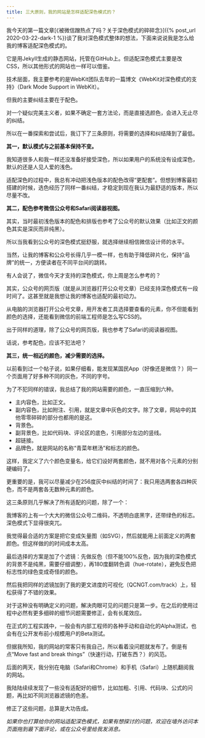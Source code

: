 ```yaml
---
title: 三大原则，我的网站是怎样适配深色模式的？
---
```


我今天的第一篇文章[《被微信蹭热点了吗？关于深色模式的碎碎念》]({% post_url 2020-03-22-dark-1 %})谈了我对深色模式整体的想法，下面来说说我是怎么给我的博客适配深色模式的。

它是用Jekyll生成的静态网站，托管在GitHub上。但适配深色模式主要是改CSS，所以其他形式的网站也一样可以借鉴。

技术层面，我主要参考的是WebKit团队去年的一篇博文《WebKit对深色模式的支持》（Dark Mode Support in WebKit）。

但我的主要纠结主要在于配色。

对一个疑似完美主义者，如果不确定一套方法论，而是直接选颜色，会进入无止尽的纠结。

所以在一番探索和尝试后，我订下了三条原则，将需要的选择和纠结降到了最低。

**其一，默认模式与之前基本保持不变。**

我知道很多人和我一样还没准备好接受深色，所以如果用户的系统没有设成深色，默认的还是人见人爱的浅色。

适配深色的过程中，我总有冲动把浅色版本的配色改得“更配套”。但想到博客最初搭建的时候，选色经历了同样一番纠结，才稳定到现在我认为最舒适的版本，所以尽量不改。

**其二，配色参考微信公众号和Safari阅读器视图。**

其实，当时最初浅色版本的配色和排版也参考了公众号的默认效果（比如正文的颜色其实是深灰而非纯黑）。

所以当我看到公众号的深色模式挺舒服，就选择继续相信微信设计师的水平。

当然，让我的博客和公众号长得几乎一模一样，也有助于降低碎片化，保持“品牌”的统一，方便读者在不同平台间的跳转。

有人会说了，微信今天才支持的深色模式，你上周是怎么参考的？

其实，公众号的网页版（就是从浏览器打开公众号文章）已经支持深色模式有一段时间了。这甚至就是我想让我的博客也适配的最初动力。

从电脑的浏览器打开公众号文章，用开发者工具选择要查看的元素，你不但能看到颜色的选择，还能看到微信的前端工程师是怎么写CSS的。

出于同样的道理，除了公众号的网页版，我也参考了Safari的阅读器视图。

话说，参考配色，应该不犯法吧？

**其三，统一相近的颜色，减少需要的选择。**

以前看到过一个帖子说，如果仔细看，能发现某国民App（好像还是微信？）同一个页面用了好多种不同的灰色，不同的字号。



为了不犯同样的错误，我总结了我的网站需要的颜色，一直压缩到六种。

- 主内容色，比如正文。
- 副内容色，比如附注、引用，就是文章中灰色的文字。除了文章，网站中的其他零零碎碎的部分也都用的是这。
- 背景色。
- 副背景色，比如代码块、评论区的底色，引用部分左边的竖线。
- 超链接。
- 品牌色，就是网站的名称“青菜年糕汤”和标志的颜色。

这样，我定义了六个颜色变量名，给它们设好两套颜色，就不用对各个元素的分别硬编码了。

更重要的是，我可以尽量减少在256度灰中纠结的时间了：我只用选两套各四种灰色，而不是两套各无数种元素的颜色。

这三条原则几乎解决了所有适配的问题，除了一个：

我博客的上有一个大大的微信公众号二维码，不透明白底黑字，还带绿色的标志。深色模式下显得很突兀。

我觉得最合适的方案是把它变成矢量图（如SVG），然后就能用上前面定义的两套颜色。但这样做的的时间成本太高。

最后选择的方案是加了个滤镜：先做反色（但不能100%反色，因为我的深色模式的背景不是纯黑，需要仔细调整），再180度翻转色调（hue-rotate），避免反色把标志性的绿色变成奇怪的颜色。

然后我把同样的滤镜加到了我的更文进度的可视化（QCNGT.com/track）上，轻松获得了不错的效果。

对于这种没有明确定义的问题，解决肉眼可见的问题只是第一步。在之后的使用过程中必然有更多细碎的细节问题需要修正，会有长尾效应。

在正式的工程实践中，一般会有内部工程师的各种手动和自动化的Alpha测试，也会有在公开发布前小规模用户的Beta测试。

但据我所知，我的网站的常客只有我自己，所以看着没问题就发布了。倒是有点“Move fast and break things”（快速行动，打破东西？）的风范。

后面的两天，我分别在电脑（Safari和Chrome）和手机（Safari）上随机翻阅我的网站。

我陆陆续续发现了一些没有适配好的细节，比如加粗、引用、代码块、公式的问题，再比如不同浏览器滤镜的色差。

修正了这些问题，总算是大功告成。

*如果你也打算给你的网站适配深色模式，如果有想探讨的问题，欢迎在墙外访问本页面拖到最下面评论，或在公众号里给我发消息。*
